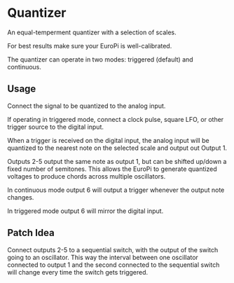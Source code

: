 # Quantizer

An equal-temperment quantizer with a selection of scales.

For best results make sure your EuroPi is well-calibrated.

The quantizer can operate in two modes: triggered (default)
and continuous.


## Usage

Connect the signal to be quantized to the analog input.

If operating in triggered mode, connect a clock pulse, 
square LFO, or other trigger source to the digital input.

When a trigger is received on the digital input, the analog input
will be quantized to the nearest note on the selected scale and
output out Output 1.

Outputs 2-5 output the same note as output 1, but can be shifted
up/down a fixed number of semitones.  This allows the EuroPi to
generate quantized voltages to produce chords across multiple
oscillators.

In continuous mode output 6 will output a trigger whenever the
output note changes.

In triggered mode output 6 will mirror the digital input.


## Patch Idea

Connect outputs 2-5 to a sequential switch, with the output of
the switch going to an oscillator.  This way the interval
between one oscillator connected to output 1 and the second
connected to the sequential switch will change every time the
switch gets triggered.